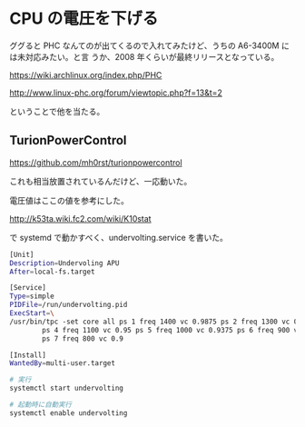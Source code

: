 # CPU の電圧を下げる 

ググると PHC なんてのが出てくるので入れてみたけど、うちの A6-3400M には未対応みたい。と言
うか、2008 年くらいが最終リリースとなっている。

https://wiki.archlinux.org/index.php/PHC

http://www.linux-phc.org/forum/viewtopic.php?f=13&t=2

ということで他を当たる。

## TurionPowerControl

https://github.com/mh0rst/turionpowercontrol

これも相当放置されているんだけど、一応動いた。

電圧値はここの値を参考にした。 

http://k53ta.wiki.fc2.com/wiki/K10stat 

で systemd で動かすべく、undervolting.service を書いた。

```sh
[Unit]
Description=Undervoling APU
After=local-fs.target

[Service]
Type=simple
PIDFile=/run/undervolting.pid
ExecStart=\
/usr/bin/tpc -set core all ps 1 freq 1400 vc 0.9875 ps 2 freq 1300 vc 0.9750 ps 3 freq 1200 vc 0.9625 \
        ps 4 freq 1100 vc 0.95 ps 5 freq 1000 vc 0.9375 ps 6 freq 900 vc 0.9250 \
        ps 7 freq 800 vc 0.9

[Install]
WantedBy=multi-user.target 
```

```sh
# 実行
systemctl start undervolting

# 起動時に自動実行
systemctl enable undervolting
```
